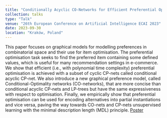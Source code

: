 ```yaml
---
title: "Conditionally Acyclic CO-Networks for Efficient Preferential Optimization"
collection: talks
type: "Talk"
venue: "26th European Conference on Artificial Intelligence ECAI 2023"
date: 2023-09-30
location: "Kraków, Poland"
---
```


This paper focuses on graphical models for modelling preferences in combinatorial space and their use for item optimisation. The preferential optimisation task seeks to find the preferred item containing some defined values, which is useful for many recommendation settings in e-commerce. We show that efficient (i.e., with polynomial time complexity) preferential optimisation is achieved with a subset of cyclic CP-nets called conditional acyclic CP-net. We also introduce a new graphical preference model, called Conditional-Optimality networks (CO-networks), that are more concise than conditional acyclic CP-nets and LP-trees but have the same expressiveness with respect to optimisation. Finally, we empirically show that preferential optimisation can be used for encoding alternatives into partial instantiations and vice versa, paving the way towards CO-nets and CP-nets unsupervised learning with the minimal description length (MDL) principle. [Poster](https://pfgimenez.fr/files/poster_ecai.pdf)
